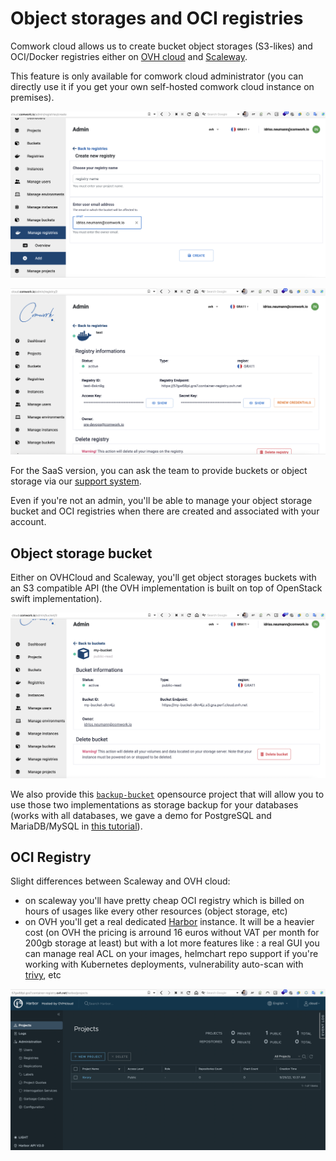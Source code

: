 # Object storages and OCI registries

Comwork cloud allows us to create bucket object storages (S3-likes) and OCI/Docker registries either on [OVH cloud](https://www.ovhcloud.com) and [Scaleway](https://www.scaleway.com).

This feature is only available for comwork cloud administrator (you can directly use it if you get your own self-hosted comwork cloud instance on premises).

![create_registry](./img/create_registry.png)

![oci_registry](./img/oci_registry.png)

For the SaaS version, you can ask the team to provide buckets or object storage via our [support system](./tutorials/console/public/support.md).

Even if you're not an admin, you'll be able to manage your object storage bucket and OCI registries when there are created and associated with your account.

## Object storage bucket

Either on OVHCloud and Scaleway, you'll get object storages buckets with an S3 compatible API (the OVH implementation is built on top of OpenStack swift implementation).

![bucket](./img/bucket.png)

We also provide this [`backup-bucket`](https://gitlab.comwork.io/oss/bucket-backup) opensource project that will allow you to use those two implementations as storage backup for your databases (works with all databases, we gave a demo for PostgreSQL and MariaDB/MySQL in [this tutorial](./tutorials/dbaas.md)).

## OCI Registry

Slight differences between Scaleway and OVH cloud: 
* on scaleway you'll have pretty cheap OCI registry which is billed on hours of usages like every other resources (object storage, etc)
* on OVH you'll get a real dedicated [Harbor](https://goharbor.io) instance. It will be a heavier cost (on OVH the pricing is arround 16 euros without VAT per month for 200gb storage at least) but with a lot more features like : a real GUI you can manage real ACL on your images, helmchart repo support if you're working with Kubernetes deployments, vulnerability auto-scan with [trivy](https://trivy.dev), etc

![harbor](./img/harbor.png)
